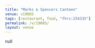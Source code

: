 ```yaml
---
title: "Marks & Spencers Canteen"
venue: v19085
tags: [restaurant, food, "fhrs:254335"]
permalink: /v/19085/
layout: venue
---
```

null